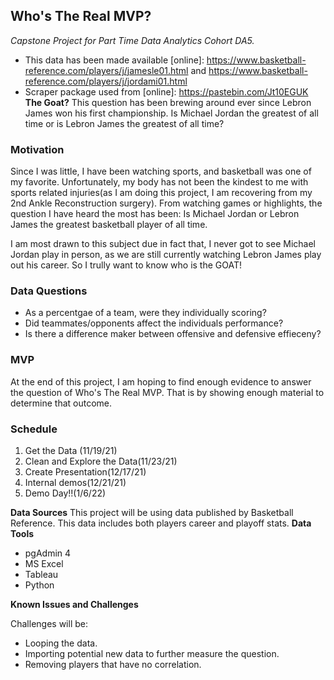 ## Who's The Real MVP? 
*Capstone Project for Part Time Data Analytics Cohort DA5.*
- This data has been made available [online]: https://www.basketball-reference.com/players/j/jamesle01.html and https://www.basketball-reference.com/players/j/jordami01.html
- Scraper package used from [online]: https://pastebin.com/Jt10EGUK
__The Goat?__ This question has been brewing around ever since Lebron James won his first championship. Is Michael Jordan the greatest of all time or is Lebron James the greatest of all time? 

### __Motivation__
Since I was little, I have been watching sports, and basketball was one of my favorite. Unfortunately, my body has not been the kindest to me with sports related injuries(as I am doing this project, I am recovering from my 2nd Ankle Reconstruction surgery). From watching games or highlights, the question I have heard the most has been: Is Michael Jordan or Lebron James the greatest basketball player of all time.

I am most drawn to this subject due in fact that, I never got to see Michael Jordan play in person, as we are still currently watching Lebron James play out his career. So I trully want to know who is the GOAT!

### __Data Questions__

- As a percentgae of a team, were they individually scoring?
- Did teammates/opponents affect the individuals performance?
- Is there a difference maker between offensive and defensive effieceny?

### __MVP__
At the end of this project, I am hoping to find enough evidence to answer the question of Who's The Real MVP. That is by showing enough material to determine that outcome.

### __Schedule__
1. Get the Data (11/19/21)
2. Clean and Explore the Data(11/23/21)
3. Create Presentation(12/17/21)
4. Internal demos(12/21/21)
5. Demo Day!!(1/6/22)

**Data Sources**
This project will be using data published by Basketball Reference. This data includes both players career and playoff stats.
**Data Tools**
- pgAdmin 4
- MS Excel
- Tableau
- Python

**Known Issues and Challenges**

Challenges will be:
- Looping the data.
- Importing potential new data to further measure the question.
- Removing players that have no correlation.

    




  
